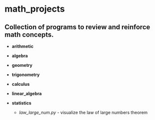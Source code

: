 # math_projects
## Collection of programs to review and reinforce math concepts.
* **arithmetic**

* **algebra**

* **geometry**

* **trigonometry**

* **calculus**

* **linear_algebra**

* **statistics**
    * *law_large_num.py* - visualize the law of large numbers theorem
